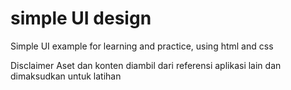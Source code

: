 # simple UI design

Simple UI example for learning and practice, using html and css

Disclaimer Aset dan konten diambil dari referensi aplikasi lain dan dimaksudkan untuk latihan



